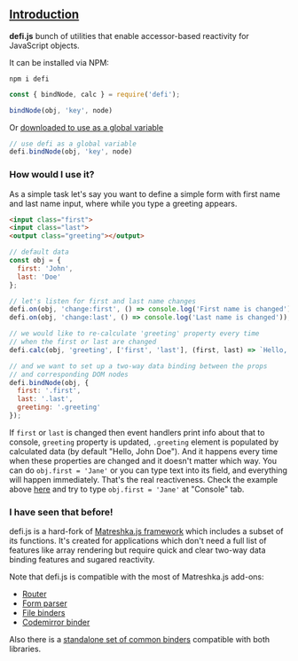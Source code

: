 ## [Introduction](#!introduction)

**defi.js** bunch of utilities that enable accessor-based reactivity for JavaScript objects.

It can be installed via NPM:

```
npm i defi
```

```js
const { bindNode, calc } = require('defi');

bindNode(obj, 'key', node)
```

Or [downloaded to use as a global variable](https://github.com/finom/defi/tree/gh-pages)

```js
// use defi as a global variable
defi.bindNode(obj, 'key', node)
```


### How would I use it?

As a simple task let's say you want to define a simple form with first name and last name input, where while you type a greeting appears.

```html
<input class="first">
<input class="last">
<output class="greeting"></output>
```

```js
// default data
const obj = {
  first: 'John',
  last: 'Doe'
};

// let's listen for first and last name changes
defi.on(obj, 'change:first', () => console.log('First name is changed'));
defi.on(obj, 'change:last', () => console.log('Last name is changed'));

// we would like to re-calculate 'greeting' property every time
// when the first or last are changed
defi.calc(obj, 'greeting', ['first', 'last'], (first, last) => `Hello, ${first} ${last}`);

// and we want to set up a two-way data binding between the props
// and corresponding DOM nodes
defi.bindNode(obj, {
  first: '.first',
  last: '.last',
  greeting: '.greeting'
});
```

If `first` or `last` is changed then event handlers print info about that to console, `greeting` property is updated, `.greeting` element is populated by calculated data (by default "Hello, John Doe"). And it happens every time when these properties are changed and it doesn't matter which way. You can do `obj.first = 'Jane'` or you can type text into its field, and everything will happen immediately. That's the real reactiveness. Check the example above [here](http://jsbin.com/qolulirela/3/edit) and try to type `obj.first = 'Jane'` at "Console" tab.


### I have seen that before!

defi.js is a hard-fork of [Matreshka.js framework](https://github.com/matreshkajs/matreshka) which includes a subset of its functions. It's created for applications which don't need a full list of features like array rendering but require quick and clear two-way data binding features and sugared reactivity.

Note that defi.js is compatible with the most of Matreshka.js add-ons:

- [Router](https://github.com/matreshkajs/matreshka-router)
- [Form parser](https://github.com/matreshkajs/matreshka-parse-form)
- [File binders](https://github.com/matreshkajs/file-binders)
- [Codemirror binder](https://github.com/matreshkajs/matreshka-binder-codemirror)

Also there is a [standalone set of common binders](https://github.com/finom/common-binders) compatible with both libraries.
